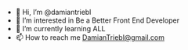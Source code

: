 - 👋 Hi, I’m @damiantriebl
- 👀 I’m interested in Be a Better Front End Developer
- 🌱 I’m currently learning ALL
- 📫 How to reach me DamianTriebl@gmail.com

<!---
damiantriebl/damiantriebl is a ✨ special ✨ repository because its `README.md` (this file) appears on your GitHub profile.
You can click the Preview link to take a look at your changes.
--->

